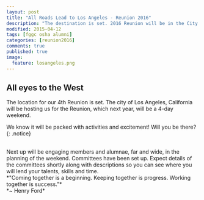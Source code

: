 ```yaml
---
layout: post
title: "All Roads Lead to Los Angeles - Reunion 2016"
description: "The destination is set. 2016 Reunion will be in the City of Angels..."
modified: 2015-04-12
tags: [fggc osha alumni]
categories: [reunion2016]
comments: true
published: true
image:
  feature: losangeles.png
---
```


## All eyes to the West

The location for our 4th Reunion is set. The city of Los Angeles, California will be hosting us for the Reunion, which next year, will be a 4-day weekend. 

We know it will be packed with activities and excitement! Will you be there?
{: .notice}

<br>
Next up will be engaging members and alumnae, far and wide, in the planning of the weekend. Committees have been set up. Expect details of the committees shortly along with descriptions so you can see where you will lend your talents, skills and time.

<br>
*"Coming together is a beginning. Keeping together is progress. Working together is success."*
<br>
*~ Henry Ford*
